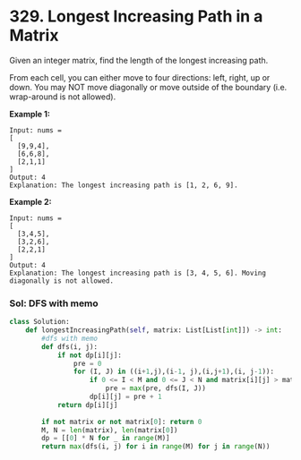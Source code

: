 # 329. Longest Increasing Path in a Matrix

Given an integer matrix, find the length of the longest increasing path.

From each cell, you can either move to four directions: left, right, up or down. You may NOT move diagonally or move outside of the boundary \(i.e. wrap-around is not allowed\).

**Example 1:**

```text
Input: nums = 
[
  [9,9,4],
  [6,6,8],
  [2,1,1]
] 
Output: 4 
Explanation: The longest increasing path is [1, 2, 6, 9].
```

**Example 2:**

```text
Input: nums = 
[
  [3,4,5],
  [3,2,6],
  [2,2,1]
] 
Output: 4 
Explanation: The longest increasing path is [3, 4, 5, 6]. Moving diagonally is not allowed.
```

### Sol: DFS with memo

```python
class Solution:
    def longestIncreasingPath(self, matrix: List[List[int]]) -> int:
        #dfs with memo
        def dfs(i, j):
            if not dp[i][j]:
                pre = 0
                for (I, J) in ((i+1,j),(i-1, j),(i,j+1),(i, j-1)):
                    if 0 <= I < M and 0 <= J < N and matrix[i][j] > matrix[I][J]:
                        pre = max(pre, dfs(I, J))
                    dp[i][j] = pre + 1
            return dp[i][j]
        
        if not matrix or not matrix[0]: return 0
        M, N = len(matrix), len(matrix[0])
        dp = [[0] * N for _ in range(M)]
        return max(dfs(i, j) for i in range(M) for j in range(N))
```

